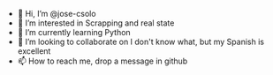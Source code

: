 - 👋 Hi, I’m @jose-csolo
- 👀 I’m interested in Scrapping and real state
- 🌱 I’m currently learning Python
- 💞️ I’m looking to collaborate on I don't know what, but my Spanish is excellent
- 📫 How to reach me, drop a message in github

<!---
jose-csolo/jose-csolo is a ✨ special ✨ repository because its `README.md` (this file) appears on your GitHub profile.
You can click the Preview link to take a look at your changes.
--->
